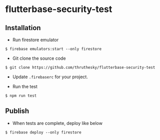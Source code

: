 # flutterbase-security-test

## Installation


* Run firestore emulator

```
$ firebase emulators:start --only firestore
```

* Git clone the source code

```
$ git clone https://github.com/thruthesky/flutterbase-security-test
```

* Update `.firebaserc` for your project.


* Run the test

```
$ npm run test
```

## Publish

* When tests are complete, deploy like below

```
$ firebase deploy --only firestore
```

